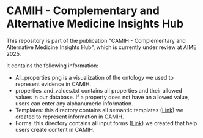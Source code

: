 # CAMIH - Complementary and Alternative Medicine Insights Hub

This repository is part of the publication "CAMIH - Complementary and Alternative Medicine Insights Hub", which is currently under review at AIME 2025.

It contains the following information:

- All_properties.png is a visualization of the ontology we used to represent evidence in CAMIH.
- properties_and_values.txt contains all properties and their allowed values in our database. If a property does not have an allowed value, users can enter any alphanumeric information.
- Templates: this directory contains all semantic templates ([Link](https://www.semantic-mediawiki.org/wiki/Help:Semantic_templates)) we created to represent information in CAMIH.
- Forms: this directory contains all input forms ([Link](https://www.mediawiki.org/wiki/Extension:Page_Forms)) we created that help users create content in CAMIH.
